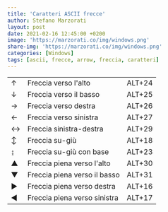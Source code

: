 ```yaml
---
title: 'Caratteri ASCII frecce'
author: Stefano Marzorati
layout: post
date: 2021-02-16 12:45:00 +0200
image: 'https://marzorati.co/img/windows.png'
share-img: 'https://marzorati.co/img/windows.png'
categories: [Windows]
tags: [ascii, frecce, arrow, freccia, caratteri]
---
```

<center>
<table>
<tbody>
  <tr>
    <td>↑</td>
    <td>Freccia verso l'alto</td>
    <td>ALT+24</td>
  </tr>
  <tr>
    <td>↓</td>
    <td>Freccia verso il basso</td>
    <td>ALT+25</td>
  </tr>
  <tr>
    <td>→</td>
    <td>Freccia verso destra</td>
    <td>ALT+26</td>
  </tr>
  <tr>
    <td>←</td>
    <td>Freccia verso sinistra</td>
    <td>ALT+27</td>
  </tr>
  <tr>
    <td>↔</td>
    <td>Freccia sinistra-destra</td>
    <td>ALT+29</td>
  </tr>
  <tr>
    <td>↕</td>
    <td>Freccia su-giù</td>
    <td>ALT+18</td>
  </tr>
  <tr>
    <td>↨</td>
    <td>Freccia su-giù con base</td>
    <td>ALT+23</td>
  </tr>
  <tr>
    <td>▲</td>
    <td>Freccia piena verso l'alto</td>
    <td>ALT+30</td>
  </tr>
  <tr>
    <td>▼</td>
    <td>Freccia piena verso il basso</td>
    <td>ALT+31</td>
  </tr>
  <tr>
    <td>►</td>
    <td>Freccia piena verso destra</td>
    <td>ALT+16</td>
  </tr>
  <tr>
    <td>◄</td>
    <td>Freccia piena verso sinistra</td>
    <td>ALT+17</td>
  </tr>
</tbody>
</table>
</center>
   
   
